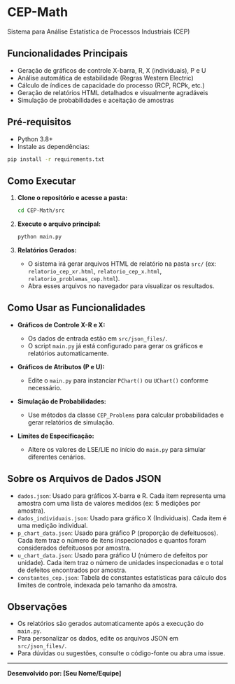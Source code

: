 # CEP-Math

Sistema para Análise Estatística de Processos Industriais (CEP)

## Funcionalidades Principais
- Geração de gráficos de controle X-barra, R, X (individuais), P e U
- Análise automática de estabilidade (Regras Western Electric)
- Cálculo de índices de capacidade do processo (RCP, RCPk, etc.)
- Geração de relatórios HTML detalhados e visualmente agradáveis
- Simulação de probabilidades e aceitação de amostras

## Pré-requisitos
- Python 3.8+
- Instale as dependências:

```bash
pip install -r requirements.txt
```

## Como Executar

1. **Clone o repositório e acesse a pasta:**
   ```bash
   cd CEP-Math/src
   ```

2. **Execute o arquivo principal:**
   ```bash
   python main.py
   ```

3. **Relatórios Gerados:**
   - O sistema irá gerar arquivos HTML de relatório na pasta `src/` (ex: `relatorio_cep_xr.html`, `relatorio_cep_x.html`, `relatorio_problemas_cep.html`).
   - Abra esses arquivos no navegador para visualizar os resultados.

## Como Usar as Funcionalidades

- **Gráficos de Controle X-R e X:**
  - Os dados de entrada estão em `src/json_files/`.
  - O script `main.py` já está configurado para gerar os gráficos e relatórios automaticamente.

- **Gráficos de Atributos (P e U):**
  - Edite o `main.py` para instanciar `PChart()` ou `UChart()` conforme necessário.

- **Simulação de Probabilidades:**
  - Use métodos da classe `CEP_Problems` para calcular probabilidades e gerar relatórios de simulação.

- **Limites de Especificação:**
  - Altere os valores de LSE/LIE no início do `main.py` para simular diferentes cenários.

## Sobre os Arquivos de Dados JSON

- `dados.json`: Usado para gráficos X-barra e R. Cada item representa uma amostra com uma lista de valores medidos (ex: 5 medições por amostra).
- `dados_individuais.json`: Usado para gráfico X (Individuais). Cada item é uma medição individual.
- `p_chart_data.json`: Usado para gráfico P (proporção de defeituosos). Cada item traz o número de itens inspecionados e quantos foram considerados defeituosos por amostra.
- `u_chart_data.json`: Usado para gráfico U (número de defeitos por unidade). Cada item traz o número de unidades inspecionadas e o total de defeitos encontrados por amostra.
- `constantes_cep.json`: Tabela de constantes estatísticas para cálculo dos limites de controle, indexada pelo tamanho da amostra.

## Observações
- Os relatórios são gerados automaticamente após a execução do `main.py`.
- Para personalizar os dados, edite os arquivos JSON em `src/json_files/`.
- Para dúvidas ou sugestões, consulte o código-fonte ou abra uma issue.

---

**Desenvolvido por: [Seu Nome/Equipe]**
